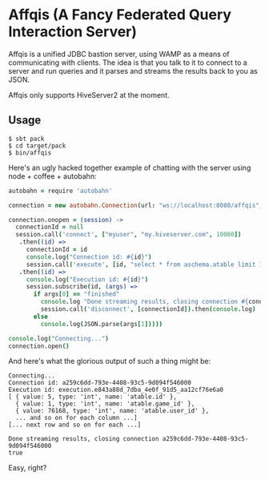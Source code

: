 # Affqis (A Fancy Federated Query Interaction Server)

Affqis is a unified JDBC bastion server, using WAMP as a means of communicating with clients.
The idea is that you talk to it to connect to a server and run queries and it parses and
streams the results back to you as JSON.

Affqis only supports HiveServer2 at the moment.

## Usage

```
$ sbt pack
$ cd target/pack
$ bin/affqis
```

Here's an ugly hacked together example of chatting with the server using node + coffee + autobahn:

```coffee
autobahn = require 'autobahn'

connection = new autobahn.Connection(url: "ws://localhost:8080/affqis", realm: "hive")

connection.onopen = (session) ->
  connectionId = null
  session.call('connect', ["myuser", "my.hiveserver.com", 10000])
   .then((id) =>
     connectionId = id
     console.log("Connection id: #{id}")
     session.call('execute', [id, "select * from aschema.atable limit 10"]))
   .then((id) =>
     console.log("Execution id: #{id}")
     session.subscribe(id, (args) =>
       if args[0] == "finished"
         console.log "Done streaming results, closing connection #{connectionId}"
         session.call('disconnect', [connectionId]).then(console.log)
       else
         console.log(JSON.parse(args[1]))))

console.log("Connecting...")
connection.open()
```

And here's what the glorious output of such a thing might be:

```
Connecting...
Connection id: a259c6dd-793e-4408-93c5-9d094f546000
Execution id: execution.e843a88d_7dba_4e0f_91d5_aa12cf76e6a0
[ { value: 5, type: 'int', name: 'atable.id' },
  { value: 1, type: 'int', name: 'atable.game_id' },
  { value: 76168, type: 'int', name: 'atable.user_id' },
  ... and so on for each column ...]
[... next row and so on for each ...]

Done streaming results, closing connection a259c6dd-793e-4408-93c5-9d094f546000
true
```

Easy, right?